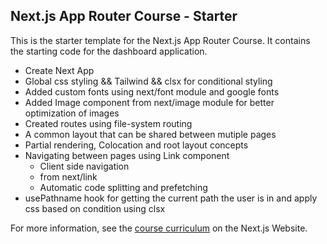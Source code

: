 ## Next.js App Router Course - Starter

This is the starter template for the Next.js App Router Course. It contains the starting code for the dashboard application.

- Create Next App
- Global css styling && Tailwind && clsx for conditional styling
- Added custom fonts using next/font module and google fonts
- Added Image component from next/image module for better optimization of images
- Created routes using file-system routing
- A common layout that can be shared between mutiple pages
- Partial rendering, Colocation and root layout concepts
- Navigating between pages using Link component
  - Client side navigation
  - from next/link
  - Automatic code splitting and prefetching
- usePathname hook for getting the current path the user is in and apply css based on condition using clsx

For more information, see the [course curriculum](https://nextjs.org/learn) on the Next.js Website.
